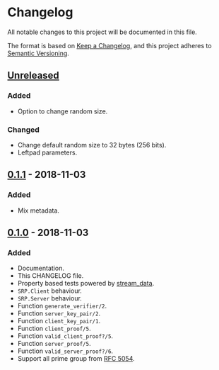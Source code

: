 # Changelog
All notable changes to this project will be documented in this file.

The format is based on [Keep a Changelog](https://keepachangelog.com/en/1.0.0/),
and this project adheres to [Semantic Versioning](https://semver.org/spec/v2.0.0.html).

## [Unreleased]
### Added
- Option to change random size.

### Changed
- Change default random size to 32 bytes (256 bits).
- Leftpad parameters.

## [0.1.1] - 2018-11-03
### Added
- Mix metadata.

## [0.1.0] - 2018-11-03
### Added
- Documentation.
- This CHANGELOG file.
- Property based tests powered by [stream_data].
- `SRP.Client` behaviour.
- `SRP.Server` behaviour.
- Function `generate_verifier/2`.
- Function `server_key_pair/2`.
- Function `client_key_pair/1`.
- Function `client_proof/5`.
- Function `valid_client_proof?/5`.
- Function `server_proof/5`.
- Function `valid_server_proof?/6`.
- Support all prime group from [RFC 5054].

[Unreleased]: https://github.com/thiamsantos/srp-elixir/compare/v0.1.1...HEAD
[0.1.0]: https://github.com/thiamsantos/srp-elixir/tree/v0.1.0
[0.1.1]: https://github.com/thiamsantos/srp-elixir/tree/v0.1.1
[stream_data]: https://hex.pm/packages/stream_data
[RFC 5054]: https://tools.ietf.org/html/rfc5054
